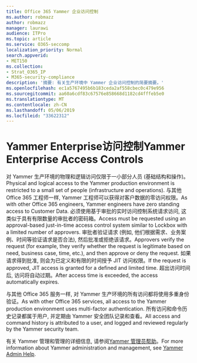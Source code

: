 ```yaml
---
title: Office 365 Yammer 企业访问控制
ms.author: robmazz
author: robmazz
manager: laurawi
audience: ITPro
ms.topic: article
ms.service: O365-seccomp
localization_priority: Normal
search.appverid:
- MET150
ms.collection:
- Strat_O365_IP
- M365-security-compliance
description: '摘要: 有关生产环境中 Yammer 企业访问控制的简要摘要。'
ms.openlocfilehash: ec1a5767495b6b183ceda2af558cbec0c479e956
ms.sourcegitcommit: aa60a6cdf83c67576e858668d1182cd4fffeb5e0
ms.translationtype: MT
ms.contentlocale: zh-CN
ms.lasthandoff: 05/06/2019
ms.locfileid: "33622312"
---
```

# <a name="yammer-enterprise-access-controls"></a><span data-ttu-id="8a974-103">Yammer Enterprise访问控制</span><span class="sxs-lookup"><span data-stu-id="8a974-103">Yammer Enterprise Access Controls</span></span> 

<span data-ttu-id="8a974-104">对 Yammer 生产环境的物理和逻辑访问仅限于一小部分人员 (基础结构和操作)。</span><span class="sxs-lookup"><span data-stu-id="8a974-104">Physical and logical access to the Yammer production environment is restricted to a small set of people (infrastructure and operations).</span></span> <span data-ttu-id="8a974-105">与其他 Office 365 工程师一样, Yammer 工程师可以获得对客户数据的零访问权限。</span><span class="sxs-lookup"><span data-stu-id="8a974-105">As with other Office 365 engineers, Yammer engineers have zero standing access to Customer Data.</span></span> <span data-ttu-id="8a974-106">必须使用基于审批的实时访问控制系统请求访问, 这类似于具有有限数量的审批者的密码箱。</span><span class="sxs-lookup"><span data-stu-id="8a974-106">Access must be requested using an approval-based just-in-time access control system similar to Lockbox with a limited number of approvers.</span></span> <span data-ttu-id="8a974-107">审批者验证请求 (例如, 他们根据需求、业务案例、时间等验证请求是否合法), 然后批准或拒绝该请求。</span><span class="sxs-lookup"><span data-stu-id="8a974-107">Approvers verify the request (for example, they verify whether the request is legitimate based on need, business case, time, etc.), and then approve or deny the request.</span></span> <span data-ttu-id="8a974-108">如果请求得到批准, 则会为已定义和有限的时间授予 JIT 访问权限。</span><span class="sxs-lookup"><span data-stu-id="8a974-108">If the request is approved, JIT access is granted for a defined and limited time.</span></span> <span data-ttu-id="8a974-109">超出访问时间后, 访问将自动过期。</span><span class="sxs-lookup"><span data-stu-id="8a974-109">After access time is exceeded, the access automatically expires.</span></span>

<span data-ttu-id="8a974-110">与其他 Office 365 服务一样, 对 Yammer 生产环境的所有访问都将使用多重身份验证。</span><span class="sxs-lookup"><span data-stu-id="8a974-110">As with other Office 365 services, all access to the Yammer production environment uses multi-factor authentication.</span></span> <span data-ttu-id="8a974-111">所有访问和命令历史记录都属于用户, 并定期由 Yammer 安全团队记录和查看。</span><span class="sxs-lookup"><span data-stu-id="8a974-111">All access and command history is attributed to a user, and logged and reviewed regularly by the Yammer security team.</span></span>

<span data-ttu-id="8a974-112">有关 Yammer 管理和管理的详细信息, 请参阅[Yammer 管理员帮助](https://support.office.com/article/yammer-–-admin-help-e1464355-1f97-49ac-b2aa-dd320b179dbe?ui=en-US&rs=en-US&ad=US)。</span><span class="sxs-lookup"><span data-stu-id="8a974-112">For more information about Yammer administration and management, see [Yammer Admin Help](https://support.office.com/article/yammer-–-admin-help-e1464355-1f97-49ac-b2aa-dd320b179dbe?ui=en-US&rs=en-US&ad=US).</span></span>